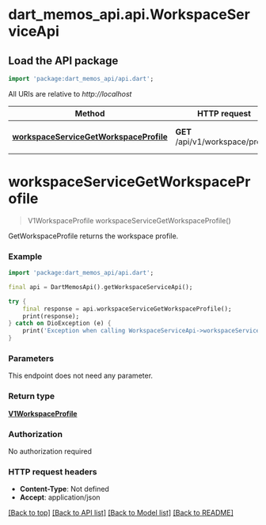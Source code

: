 # dart_memos_api.api.WorkspaceServiceApi

## Load the API package
```dart
import 'package:dart_memos_api/api.dart';
```

All URIs are relative to *http://localhost*

Method | HTTP request | Description
------------- | ------------- | -------------
[**workspaceServiceGetWorkspaceProfile**](WorkspaceServiceApi.md#workspaceservicegetworkspaceprofile) | **GET** /api/v1/workspace/profile | GetWorkspaceProfile returns the workspace profile.


# **workspaceServiceGetWorkspaceProfile**
> V1WorkspaceProfile workspaceServiceGetWorkspaceProfile()

GetWorkspaceProfile returns the workspace profile.

### Example
```dart
import 'package:dart_memos_api/api.dart';

final api = DartMemosApi().getWorkspaceServiceApi();

try {
    final response = api.workspaceServiceGetWorkspaceProfile();
    print(response);
} catch on DioException (e) {
    print('Exception when calling WorkspaceServiceApi->workspaceServiceGetWorkspaceProfile: $e\n');
}
```

### Parameters
This endpoint does not need any parameter.

### Return type

[**V1WorkspaceProfile**](V1WorkspaceProfile.md)

### Authorization

No authorization required

### HTTP request headers

 - **Content-Type**: Not defined
 - **Accept**: application/json

[[Back to top]](#) [[Back to API list]](../README.md#documentation-for-api-endpoints) [[Back to Model list]](../README.md#documentation-for-models) [[Back to README]](../README.md)


